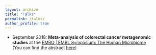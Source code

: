 ```yaml
---
layout: archive
title: "Talks"
permalink: /talks/
author_profile: true
---
```



- September 2018: __Meta-analysis of colorectal cancer metagenomic studies__ at
the [EMBO | EMBL Symposium: The Human Microbiome](https://www.embo-embl-symposia.org/symposia/2018/EES18-09/)  
(You can find the abstract
[here](https://github.com/jakob-wirbel/jakob-wirbel.github.io/blob/master/_talks/2018-09-17.md))
